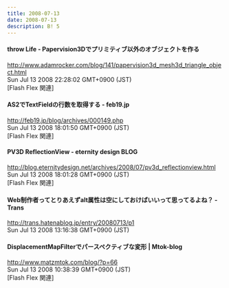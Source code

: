 ```yaml
---
title: 2008-07-13
date: 2008-07-13
description: B! 5
---
```


#### throw Life - Papervision3Dでプリミティブ以外のオブジェクトを作る
http://www.adamrocker.com/blog/141/papervision3d_mesh3d_triangle_object.html<br>
Sun Jul 13 2008 22:28:02 GMT+0900 (JST)<br>
[Flash Flex 関連]


#### AS2でTextFieldの行数を取得する - feb19.jp
http://feb19.jp/blog/archives/000149.php<br>
Sun Jul 13 2008 18:01:50 GMT+0900 (JST)<br>
[Flash Flex 関連]


#### PV3D ReflectionView - eternity design BLOG
http://blog.eternitydesign.net/archives/2008/07/pv3d_reflectionview.html<br>
Sun Jul 13 2008 18:01:28 GMT+0900 (JST)<br>
[Flash Flex 関連]


#### Web制作者ってとりあえずalt属性は空にしておけばいいって思ってるよね？ - Trans
http://trans.hatenablog.jp/entry/20080713/p1<br>
Sun Jul 13 2008 13:16:38 GMT+0900 (JST)<br>


#### DisplacementMapFilterでパースペクティブな変形 | Mtok-blog
http://www.matzmtok.com/blog/?p=66<br>
Sun Jul 13 2008 10:38:39 GMT+0900 (JST)<br>
[Flash Flex 関連]


